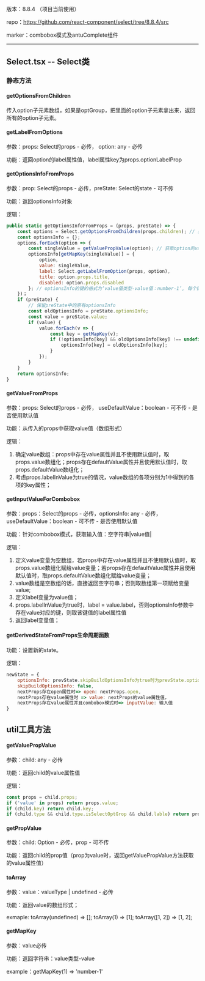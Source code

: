 版本：8.8.4 （项目当前使用）

repo：<https://github.com/react-component/select/tree/8.8.4/src>

marker：combobox模式及antuComplete组件

------

## Select.tsx -- Select类

### 静态方法

#### getOptionsFromChildren

传入option子元素数组，如果是optGroup，把里面的option子元素拿出来，返回所有的option子元素。

#### getLabelFromOptions

参数：props: Select的props - 必传， option: any - 必传

功能：返回option的label属性值，label属性key为props.optionLabelProp

#### getOptionsInfoFromProps

参数：prop: Select的props - 必传，preState: Select的state - 可不传

功能：返回optionsInfo对象

逻辑：

```js
public static getOptionsInfoFromProps = (props, preState) => {
    const options = Select.getOptionsFromChildren(props.children); // 获取所有的		option子元素
	const optionsInfo = {};
	options.forEach(option => {
   		const singleValue = getValuePropValue(option); // 获取option的value属性值
    	optionsInfo[getMapKey(singleValue)] = {
            option,
            value: singleValue,
            label: Select.getLabelFromOption(props, option),
            title: option.props.title,
            disabled: option.props.disabled
    	}; // optionsInfo的键的格式为‘value值类型-value值：number-1’, 每个键值是一个			对象，其均具有option,value,label,title,disabled五个属性
	})；
    if (preState) {
        // 保留preState中的原有optionsInfo
        const oldOptionsInfo = preState.optionsInfo;
        const value = preState.value;
        if (value) {
            value.forEach(v => {
                const key = getMapKey(v);
                if (!optionsInfo[key] && oldOptionsInfo[key] !== undefined) {
                    optionsInfo[key] = oldOptionsInfo[key];
                }
            });
        }
    }
	return optionsInfo;
}
```

#### getValueFromProps

参数：props: Select的props - 必传， useDefaultValue：boolean - 可不传 - 是否使用默认值

功能：从传入的props中获取value值（数组形式）

逻辑：

1. 确定value数组：props中存在value属性并且不使用默认值时，取props.value数组化；props存在defaultValue属性并且使用默认值时，取props.defaultValue数组化；
2. 考虑props.labelInValue为true的情况，value数组的各项分别为1中得到的各项的key属性；

#### getInputValueForCombobox

参数：props：Select的props - 必传，optionsInfo: any - 必传，useDefaultValue：boolean - 可不传 - 是否使用默认值

功能：针对combobox模式，获取输入值：空字符串|value值|

逻辑：

1. 定义value变量为空数组，若props中存在value属性并且不使用默认值时，取props.value数组化赋给value变量；若props存在defaultValue属性并且使用默认值时，取props.defaultValue数组化赋给value变量；
2. value数组是空数组的话，直接返回空字符串；否则取数组第一项赋给变量value;
3. 定义label变量为value值；
4. props.labelInValue为true时，label = value.label，否则optionsInfo参数中存在value对应的键，则取该键值的label属性值
5. 返回label变量值；

#### getDerivedStateFromProps生命周期函数

功能：设置新的state。

逻辑：

```js
newState = {
    optionsInfo: prevState.skipBuildOptionsInfo为true时为prevState.optionsInfo,否则为nextProps的optionsInfo,
    skipBuildOptionsInfo: false,
    nextProps存在open属性时=> open: nextProps.open,
    nextProps存在value属性时 => value: nextProps的value属性值，
    nextProps存在value属性并且combobox模式时=> inputValue: 输入值
}
```



## util工具方法

#### getValuePropValue

参数：child: any - 必传

功能：返回child的value属性值

逻辑：

```js
const props = child.props;
if ('value' in props) return props.value;
if (child.key) return child.key;
if (child.type && child.type.isSelectOptGrop && child.lable) return props.lable;
```

#### getPropValue

参数：child: Option - 必传，prop - 可不传

功能：返回child的prop值（prop为value时，返回getValuePropValue方法获取的value属性值）

#### toArray

参数：value：valueType | undefined - 必传

功能：返回value的数组形式；

exmaple: toArray(undefined) => []; toArray(1) => [1]; toArray([1, 2]) => [1, 2];

#### getMapKey

参数：value必传

功能：返回字符串：value类型-value

example：getMapKey(1) => 'number-1'

